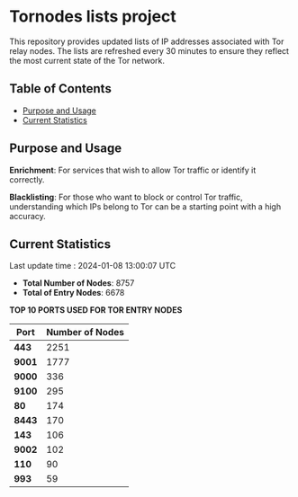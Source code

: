 # Tornodes lists project

This repository provides updated lists of IP addresses associated with Tor relay nodes. The lists are refreshed every 30 minutes to ensure they reflect the most current state of the Tor network.

## Table of Contents

- [Purpose and Usage](#purpose-and-usage)
- [Current Statistics](#current-statistics)


## Purpose and Usage

**Enrichment**: For services that wish to allow Tor traffic or identify it correctly.

**Blacklisting**: For those who want to block or control Tor traffic, understanding which IPs belong to Tor can be a starting point with a high accuracy.

## Current Statistics

Last update time : 2024-01-08 13:00:07 UTC

- **Total Number of Nodes**: 8757
- **Total of Entry Nodes**: 6678

**TOP 10 PORTS USED FOR TOR ENTRY NODES**

| **Port** | **Number of Nodes** |
|------|-----------------|
| **443**   | 2251  |
| **9001**   | 1777  |
| **9000**   | 336  |
| **9100**   | 295  |
| **80**   | 174  |
| **8443**   | 170  |
| **143**   | 106  |
| **9002**   | 102  |
| **110**   | 90  |
| **993**   | 59  |

